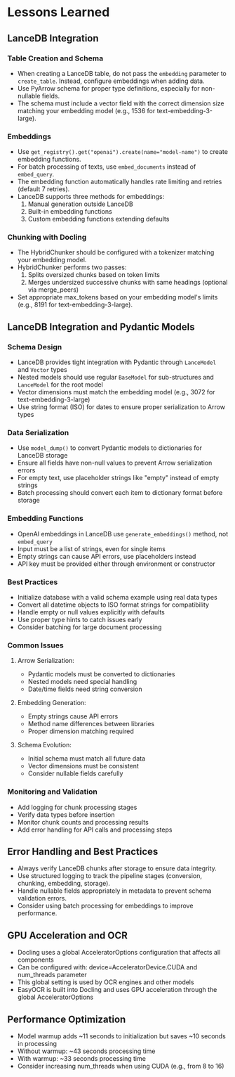 # Lessons Learned

## LanceDB Integration

### Table Creation and Schema
- When creating a LanceDB table, do not pass the `embedding` parameter to `create_table`. Instead, configure embeddings when adding data.
- Use PyArrow schema for proper type definitions, especially for non-nullable fields.
- The schema must include a vector field with the correct dimension size matching your embedding model (e.g., 1536 for text-embedding-3-large).

### Embeddings
- Use `get_registry().get("openai").create(name="model-name")` to create embedding functions.
- For batch processing of texts, use `embed_documents` instead of `embed_query`.
- The embedding function automatically handles rate limiting and retries (default 7 retries).
- LanceDB supports three methods for embeddings:
  1. Manual generation outside LanceDB
  2. Built-in embedding functions
  3. Custom embedding functions extending defaults

### Chunking with Docling
- The HybridChunker should be configured with a tokenizer matching your embedding model.
- HybridChunker performs two passes:
  1. Splits oversized chunks based on token limits
  2. Merges undersized successive chunks with same headings (optional via merge_peers)
- Set appropriate max_tokens based on your embedding model's limits (e.g., 8191 for text-embedding-3-large).

## LanceDB Integration and Pydantic Models

### Schema Design
- LanceDB provides tight integration with Pydantic through `LanceModel` and `Vector` types
- Nested models should use regular `BaseModel` for sub-structures and `LanceModel` for the root model
- Vector dimensions must match the embedding model (e.g., 3072 for text-embedding-3-large)
- Use string format (ISO) for dates to ensure proper serialization to Arrow types

### Data Serialization
- Use `model_dump()` to convert Pydantic models to dictionaries for LanceDB storage
- Ensure all fields have non-null values to prevent Arrow serialization errors
- For empty text, use placeholder strings like "empty" instead of empty strings
- Batch processing should convert each item to dictionary format before storage

### Embedding Functions
- OpenAI embeddings in LanceDB use `generate_embeddings()` method, not `embed_query`
- Input must be a list of strings, even for single items
- Empty strings can cause API errors, use placeholders instead
- API key must be provided either through environment or constructor

### Best Practices
- Initialize database with a valid schema example using real data types
- Convert all datetime objects to ISO format strings for compatibility
- Handle empty or null values explicitly with defaults
- Use proper type hints to catch issues early
- Consider batching for large document processing

### Common Issues
1. Arrow Serialization:
   - Pydantic models must be converted to dictionaries
   - Nested models need special handling
   - Date/time fields need string conversion

2. Embedding Generation:
   - Empty strings cause API errors
   - Method name differences between libraries
   - Proper dimension matching required

3. Schema Evolution:
   - Initial schema must match all future data
   - Vector dimensions must be consistent
   - Consider nullable fields carefully

### Monitoring and Validation
- Add logging for chunk processing stages
- Verify data types before insertion
- Monitor chunk counts and processing results
- Add error handling for API calls and processing steps

## Error Handling and Best Practices
- Always verify LanceDB chunks after storage to ensure data integrity.
- Use structured logging to track the pipeline stages (conversion, chunking, embedding, storage).
- Handle nullable fields appropriately in metadata to prevent schema validation errors.
- Consider using batch processing for embeddings to improve performance.

## GPU Acceleration and OCR
- Docling uses a global AcceleratorOptions configuration that affects all components
- Can be configured with: device=AcceleratorDevice.CUDA and num_threads parameter
- This global setting is used by OCR engines and other models
- EasyOCR is built into Docling and uses GPU acceleration through the global AcceleratorOptions

## Performance Optimization
- Model warmup adds ~11 seconds to initialization but saves ~10 seconds in processing
- Without warmup: ~43 seconds processing time
- With warmup: ~33 seconds processing time
- Consider increasing num_threads when using CUDA (e.g., from 8 to 16)